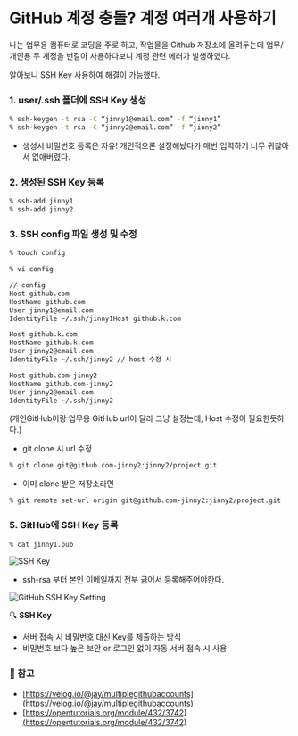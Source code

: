 # GitHub 계정 충돌? 계정 여러개 사용하기



나는 업무용 컴퓨터로 코딩을 주로 하고, 작업물을 Github 저장소에 올려두는데 업무/개인용 두 계정을 번갈아 사용하다보니 계정 관련 에러가 발생하였다.

알아보니 SSH Key 사용하여 해결이 가능했다.

### **1. user/.ssh 폴더에 SSH Key 생성** <a id="86fc"></a>

```bash
% ssh-keygen -t rsa -C “jinny1@email.com” -f “jinny1”
% ssh-keygen -t rsa -C “jinny2@email.com” -f “jinny2”
```

* 생성시 비밀번호 등록은 자유! 개인적으론 설정해놨다가 매번 입력하기 너무 귀찮아서 없애버렸다.

### **2. 생성된 SSH Key 등록** <a id="1c4e"></a>

```bash
% ssh-add jinny1
% ssh-add jinny2
```

### **3. SSH config 파일 생성 및 수정** <a id="ab23"></a>

```bash
% touch config

% vi config

// config
Host github.com
HostName github.com
User jinny1@email.com
IdentityFile ~/.ssh/jinny1Host github.k.com

Host github.k.com
HostName github.k.com
User jinny2@email.com
IdentityFile ~/.ssh/jinny2 // host 수정 시

Host github.com-jinny2
HostName github.com-jinny2
User jinny2@email.com
IdentityFile ~/.ssh/jinny2
```

\(개인GitHub이랑 업무용 GitHub url이 달라 그냥 설정는데, Host 수정이 필요한듯하다.\)

* git clone 시 url 수정

```bash
% git clone git@github.com-jinny2:jinny2/project.git
```

* 이미 clone 받은 저장소라면

```bash
% git remote set-url origin git@github.com-jinny2:jinny2/project.git
```

### **5. GitHub에 SSH Key 등록** <a id="e0fb"></a>

```bash
% cat jinny1.pub
```

![SSH Key](https://miro.medium.com/max/1968/1*VWQH5_5wZU6zKdXsSbhU8g.png)

* ssh-rsa 부터 본인 이메일까지 전부 긁어서 등록해주어야한다.

![GitHub SSH Key Setting](https://miro.medium.com/max/3640/1*hHtVJwh2cl-DNNrh-dBT7A.png)

🔍 **SSH Key**

* 서버 접속 시 비밀번호 대신 Key를 제출하는 방식
* 비밀번호 보다 높은 보안 or 로그인 없이 자동 서버 접속 시 사용

### 📰 참고 <a id="5b8a"></a>

* [https://velog.io/@jay/multiplegithubaccounts](https://velog.io/@jay/multiplegithubaccounts)
* [https://opentutorials.org/module/432/3742](https://opentutorials.org/module/432/3742)

